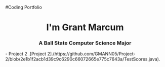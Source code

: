 #Coding Portfolio
<h1 align="center"> I'm Grant Marcum</h1>
<h3 align="Center"> A Ball State Computer Science Major</h3>
- Project 2 .[Project 2].(https://github.com/GMANN05/Project-2/blob/2e1b1f2acb1d39c9c6290c66072665e775c7643a/TestScores.java).
